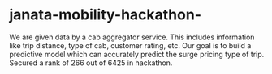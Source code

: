 # janata-mobility-hackathon-
We are given data by a cab aggregator service. This includes information like trip distance, type of cab, customer rating, etc. Our goal is to build a predictive model which can accurately predict the surge pricing type of trip. Secured a rank of 266 out of 6425 in hackathon.
